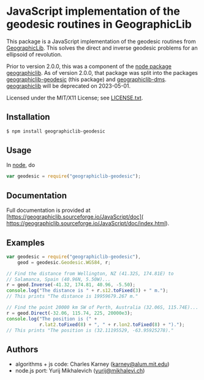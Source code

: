 # JavaScript implementation of the geodesic routines in GeographicLib

This package is a JavaScript implementation of the geodesic routines
from [GeographicLib](https://geographiclib.sourceforge.io).  This solves the
direct and inverse geodesic problems for an ellipsoid of revolution.

Prior to version 2.0.0, this was a component of the [node package
geographiclib](https://www.npmjs.com/package/geographiclib).  As of
version 2.0.0, that package was split into the packages
[geographiclib-geodesic](https://www.npmjs.com/package/geographiclib-geodesic)
(this package) and
[geographiclib-dms](https://www.npmjs.com/package/geographiclib-dms).
[geographiclib](https://www.npmjs.com/package/geographiclib) will be
deprecated on 2023-05-01.

Licensed under the MIT/X11 License; see
[LICENSE.txt](https://geographiclib.sourceforge.io/LICENSE.txt).

## Installation

```bash
$ npm install geographiclib-geodesic
```

## Usage

In [node](https://nodejs.org), do
```javascript
var geodesic = require("geographiclib-geodesic");
```

## Documentation

Full documentation is provided at
[https://geographiclib.sourceforge.io/JavaScript/doc](
https://geographiclib.sourceforge.io/JavaScript/doc/index.html).

## Examples

```javascript
var geodesic = require("geographiclib-geodesic"),
    geod = geodesic.Geodesic.WGS84, r;

// Find the distance from Wellington, NZ (41.32S, 174.81E) to
// Salamanca, Spain (40.96N, 5.50W)...
r = geod.Inverse(-41.32, 174.81, 40.96, -5.50);
console.log("The distance is " + r.s12.toFixed(3) + " m.");
// This prints "The distance is 19959679.267 m."

// Find the point 20000 km SW of Perth, Australia (32.06S, 115.74E)...
r = geod.Direct(-32.06, 115.74, 225, 20000e3);
console.log("The position is (" +
            r.lat2.toFixed(8) + ", " + r.lon2.toFixed(8) + ").");
// This prints "The position is (32.11195529, -63.95925278)."
```

## Authors

* algorithms + js code: Charles Karney (karney@alum.mit.edu)
* node.js port: Yurij Mikhalevich (yurij@mikhalevi.ch)
